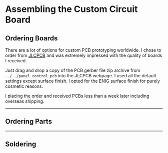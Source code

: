 # Assembling the Custom Circuit Board

## Ordering Boards

There are a lot of options for custom PCB prototyping worldwide. I chose to order from 
[JLCPCB](https://jlcpcb.com) and was extremely impressed with the quality of boards I
received. 

Just drag and drop a copy of the PCB gerber file zip archive from `../../panel_control_pcb` 
into the JLCPCB webpage. I used all the default settings except surface finish. I opted
for the ENIG surface finish for purely cosmetic reasons.

I placing the order and received PCBs less than a week later including overseas shipping.

---
## Ordering Parts



---
## Soldering

